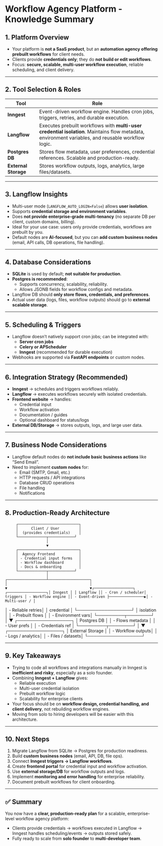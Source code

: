 # Workflow Agency Platform - Knowledge Summary

## 1. Platform Overview
- Your platform is **not a SaaS product**, but an **automation agency offering prebuilt workflows** for client needs.
- Clients provide **credentials only**; they do **not build or edit workflows**.
- Focus: **secure, scalable, multi-user workflow execution**, reliable scheduling, and client delivery.

---

## 2. Tool Selection & Roles

| Tool        | Role                                                                                 |
|------------|--------------------------------------------------------------------------------------|
| **Inngest** | Event-driven workflow engine. Handles cron jobs, triggers, retries, and durable execution. |
| **Langflow** | Executes prebuilt workflows with **multi-user credential isolation**. Maintains flow metadata, environment variables, and reusable workflow logic. |
| **Postgres DB** | Stores flow metadata, user preferences, credential references. Scalable and production-ready. |
| **External Storage** | Stores workflow outputs, logs, analytics, large files/datasets. |

---

## 3. Langflow Insights
- Multi-user mode (`LANGFLOW_AUTO_LOGIN=False`) allows **user isolation**.
- Supports **credential storage and environment variables**.
- Does **not provide enterprise-grade multi-tenancy** (no separate DB per client, custom domains, billing).
- Ideal for your use case: users only provide credentials, workflows are prebuilt by you.
- Default nodes are **AI-focused**, but you can **add custom business nodes** (email, API calls, DB operations, file handling).

---

## 4. Database Considerations
- **SQLite** is used by default; **not suitable for production**.
- **Postgres is recommended**:
  - Supports concurrency, scalability, reliability.
  - Allows JSONB fields for workflow configs and metadata.
- Langflow DB should **only store flows, credentials, and preferences**.
- Actual user data (logs, files, workflow outputs) should go to **external scalable storage**.

---

## 5. Scheduling & Triggers
- Langflow doesn’t natively support cron jobs; can be integrated with:
  - **Server cron jobs**
  - **Celery or APScheduler**
  - **Inngest** (recommended for durable execution)
- Webhooks are supported via **FastAPI endpoints** or custom nodes.

---

## 6. Integration Strategy (Recommended)
- **Inngest** → schedules and triggers workflows reliably.
- **Langflow** → executes workflows securely with isolated credentials.
- **Frontend website** → handles:
  - Credential input
  - Workflow activation
  - Documentation / guides
  - Optional dashboard for status/logs
- **External DB/Storage** → stores outputs, logs, and large user data.

---

## 7. Business Node Considerations
- Langflow default nodes do **not include basic business actions** like “Send Email”.
- Need to implement **custom nodes** for:
  - Email (SMTP, Gmail, etc.)
  - HTTP requests / API integrations
  - Database CRUD operations
  - File handling
  - Notifications

---

## 8. Production-Ready Architecture

         ┌────────────────────────────┐
         │      Client / User         │
         │  (provides credentials)    │
         └─────────────┬────────────┘
                       │
                       ▼
         ┌────────────────────────────┐
         │  Agency Frontend           │
         │ - Credential input forms   │
         │ - Workflow dashboard       │
         │ - Docs & onboarding        │
         └─────────────┬────────────┘
                       │
    ┌──────────────────┴───────────────────┐
    │                                      │
    ▼                                      ▼┌──────────────────┐ ┌──────────────────┐│ Inngest │ │ Langflow ││ - Cron / scheduler│ triggers │ - Workflow engine ││ - Event-driven ├────────────────▶│ - Multi-user / │
│ - Reliable retries│ │ credential │
└──────────────────┘ │ isolation │
│ - Prebuilt flows │
│ - Environment vars│
└─────────┬────────┘
│
▼
┌──────────────────┐
│ Postgres DB │
│ - Flows metadata │
│ - User prefs │
│ - Credentials ref │
└─────────┬────────┘
│
▼
┌──────────────────┐
│ External Storage │
│ - Workflow outputs│
│ - Logs / analytics│
│ - Files / datasets│
└──────────────────┘


---

## 9. Key Takeaways
- Trying to code all workflows and integrations manually in Inngest is **inefficient and risky**, especially as a solo founder.
- Combining **Inngest + Langflow** gives:
  - Reliable execution
  - Multi-user credential isolation
  - Prebuilt workflow logic
  - Scalability for enterprise clients
- Your focus should be on **workflow design, credential handling, and client delivery**, not rebuilding workflow engines.
- Moving from solo to hiring developers will be easier with this architecture.

---

## 10. Next Steps
1. Migrate Langflow from SQLite → Postgres for production readiness.
2. Build **custom business nodes** (email, API, DB, file ops).
3. Connect **Inngest triggers → Langflow workflows**.
4. Create **frontend portal** for credential input and workflow activation.
5. Use **external storage/DB** for workflow outputs and logs.
6. Implement **monitoring and error handling** for enterprise reliability.
7. Document prebuilt workflows for client onboarding.

---

## ✅ Summary
You now have a **clear, production-ready plan** for a scalable, enterprise-level workflow agency platform:
- Clients provide credentials → workflows executed in Langflow → Inngest handles scheduling/events → outputs stored safely.
- Fully ready to scale from **solo founder** to **multi-developer team**.
